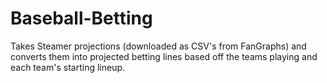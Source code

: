# Baseball-Betting
Takes Steamer projections (downloaded as CSV's from FanGraphs) and converts them into projected betting lines based off the teams playing and each team's starting lineup.
